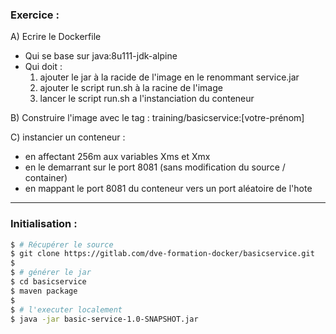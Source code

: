 ### Exercice : 
A) Ecrire le Dockerfile
- Qui se base sur java:8u111-jdk-alpine
- Qui doit : 
  1) ajouter le jar à la racide de l'image en le renommant service.jar
  2) ajouter le script run.sh à la racine de l'image
  3) lancer le script run.sh a l'instanciation du conteneur

B) Construire l'image avec le tag : training/basicservice:[votre-prénom]

C) instancier un conteneur :
- en affectant 256m aux variables Xms et Xmx
- en le demarrant sur le port 8081 (sans modification du source / container)
- en mappant le port 8081 du conteneur vers un port aléatoire de l'hote

---------------------------------------------------------
### Initialisation : 
```sh
$ # Récupérer le source
$ git clone https://gitlab.com/dve-formation-docker/basicservice.git
$ 
$ # générer le jar
$ cd basicservice
$ maven package
$ 
$ # l'executer localement
$ java -jar basic-service-1.0-SNAPSHOT.jar
```





